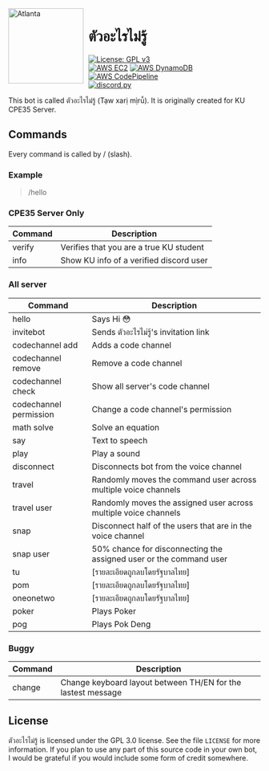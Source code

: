 <img width="150" height="150" align="left" style="float: left; margin: 0 10px 0 0;" alt="Atlanta" src="https://cdn.discordapp.com/avatars/570544162555035658/54af40f5b4815fa1961836f280b72452.png">  

# ตัวอะไรไม่รู้

[![License: GPL v3](https://img.shields.io/badge/License-GPLv3-blue.svg?style=for-the-badge&logo=GNU)](https://www.gnu.org/licenses/gpl-3.0)  
[![AWS EC2](https://img.shields.io/badge/-ec2-orange?style=flat-square&logo=amazonaws)](https://aws.amazon.com/ec2/)
[![AWS DynamoDB](https://img.shields.io/badge/-dynamodb-orange?style=flat-square&logo=amazonaws)](https://aws.amazon.com/dynamodb/)  
[![AWS CodePipeline](https://img.shields.io/badge/-codepipeline-orange?style=flat-square&logo=amazonaws)](https://aws.amazon.com/codepipeline/)  
[![discord.py](https://img.shields.io/badge/discord.py-1.7.3-white?style=flat-square&logo=python&logoColor=white&labelColor=376F9E&color=FDD043)](https://github.com/Rapptz/discord.py)  


This bot is called ตัวอะไรไม่รู้ (Tạw xarị mị̀rū̂). It is originally created for KU CPE35 Server.



<h2>Commands</h2>


Every command is called by / (slash).

<h3>Example</h3>


> /hello


<h3>CPE35 Server Only</h3>

|Command  | Description |
|--|--|
|verify|Verifies that you are a true KU student|
|info|Show KU info of a verified discord user|


<h3>All server</h3>

|Command  | Description |
|--|--|
|hello|Says Hi :flushed:|
|invitebot|Sends ตัวอะไรไม่รู้'s invitation link|
|codechannel add|Adds a code channel|
|codechannel remove|Remove a code channel|
|codechannel check|Show all server's code channel|
|codechannel permission|Change a code channel's permission|
|math solve|Solve an equation|
|say|Text to speech|
|play|Play a sound|
|disconnect|Disconnects bot from the voice channel|
|travel|Randomly moves the command user across multiple voice channels|
|travel user|Randomly moves the assigned user across multiple voice channels|
|snap|Disconnect half of the users that are in the voice channel|
|snap user|50% chance for disconnecting the assigned user or the command user|
|tu|[รายละเอียดถูกลบโดยรัฐบาลไทย]|
|pom|[รายละเอียดถูกลบโดยรัฐบาลไทย]|
|oneonetwo|[รายละเอียดถูกลบโดยรัฐบาลไทย]|
|poker|Plays Poker|
|pog|Plays Pok Deng|


<h3>Buggy</h3>

|Command  | Description |
|--|--|
|change|Change keyboard layout between TH/EN for the lastest message|

## License

ตัวอะไรไม่รู้ is licensed under the GPL 3.0 license. See the file `LICENSE` for more information. If you plan to use any part of this source code in your own bot, I would be grateful if you would include some form of credit somewhere.



